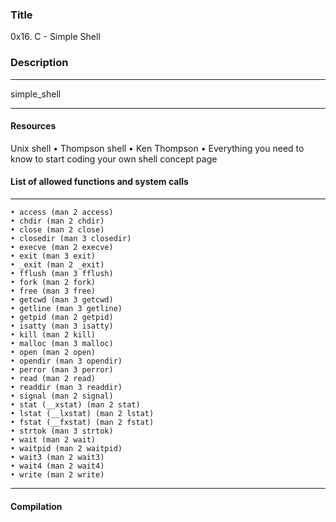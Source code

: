 
### Title 

0x16. C - Simple Shell

### Description

------------

simple_shell


------------


#### Resources

Unix shell
   • Thompson shell
   • Ken Thompson
   • Everything you need to know to start coding your own shell concept page


#### List of allowed functions and system calls


------------
	
    • access (man 2 access)
    • chdir (man 2 chdir)
    • close (man 2 close)
    • closedir (man 3 closedir)
    • execve (man 2 execve)
    • exit (man 3 exit)
    • _exit (man 2 _exit)
    • fflush (man 3 fflush)
    • fork (man 2 fork)
    • free (man 3 free)
    • getcwd (man 3 getcwd)
    • getline (man 3 getline)
    • getpid (man 2 getpid)
    • isatty (man 3 isatty)
    • kill (man 2 kill)
    • malloc (man 3 malloc)
    • open (man 2 open)
    • opendir (man 3 opendir)
    • perror (man 3 perror)
    • read (man 2 read)
    • readdir (man 3 readdir)
    • signal (man 2 signal)
    • stat (__xstat) (man 2 stat)
    • lstat (__lxstat) (man 2 lstat)
    • fstat (__fxstat) (man 2 fstat)
    • strtok (man 3 strtok)
    • wait (man 2 wait)
    • waitpid (man 2 waitpid)
    • wait3 (man 2 wait3)
    • wait4 (man 2 wait4)
    • write (man 2 write)

------------

#### Compilation
